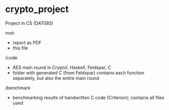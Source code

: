 # crypto_project
Project in CS (DAT085)

root:
- report as PDF
- this file

/code
- AES main round in Cryptol, Haskell, Feldspar, C
- folder with generated C (from Feldspar)
  contains each function separately, but also the entire main round

/benchmark
- benchmarking results of handwritten C code (Criterion); 
  contains all files used